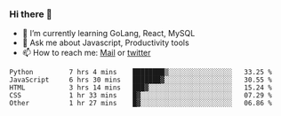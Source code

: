### Hi there 👋

- 🌱 I’m currently learning GoLang, React, MySQL
- 💬 Ask me about Javascript, Productivity tools 
- 📫 How to reach me: [Mail](mailto:kvaishak47@gmail.com) or [twitter](https://twitter.com/kvaish4k)

<!--START_SECTION:waka-->

```text
Python         7 hrs 4 mins    ████████▒░░░░░░░░░░░░░░░░   33.25 %
JavaScript     6 hrs 30 mins   ███████▓░░░░░░░░░░░░░░░░░   30.55 %
HTML           3 hrs 14 mins   ███▓░░░░░░░░░░░░░░░░░░░░░   15.24 %
CSS            1 hr 33 mins    █▓░░░░░░░░░░░░░░░░░░░░░░░   07.29 %
Other          1 hr 27 mins    █▓░░░░░░░░░░░░░░░░░░░░░░░   06.86 %
```

<!--END_SECTION:waka-->
